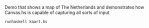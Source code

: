 Demo that shows a map of The Netherlands and demonstrates how Canvas.hs is capable of capturing all sorts of input

```Shell
runhaskell kaart.hs
``` 
